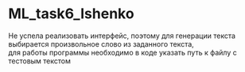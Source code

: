 # ML_task6_Ishenko
Не успела реализовать интерфейс, поэтому для генерации текста выбирается произвольное слово из заданного текста,  
для работы программы необходимо в коде указать путь к файлу с тестовым текстом

